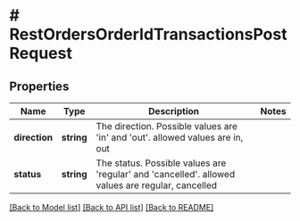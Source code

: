 # # RestOrdersOrderIdTransactionsPostRequest

## Properties

Name | Type | Description | Notes
------------ | ------------- | ------------- | -------------
**direction** | **string** | The direction. Possible values are &#39;in&#39; and &#39;out&#39;.  allowed values are in, out |
**status** | **string** | The status. Possible values are &#39;regular&#39; and &#39;cancelled&#39;.  allowed values are regular, cancelled |

[[Back to Model list]](../../README.md#models) [[Back to API list]](../../README.md#endpoints) [[Back to README]](../../README.md)
